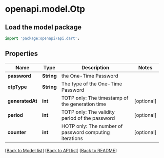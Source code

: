 # openapi.model.Otp

## Load the model package
```dart
import 'package:openapi/api.dart';
```

## Properties
Name | Type | Description | Notes
------------ | ------------- | ------------- | -------------
**password** | **String** | the One-Time Password | 
**otpType** | **String** | The type of the One-Time Password | 
**generatedAt** | **int** | TOTP only: The timestamp of the generation time | [optional] 
**period** | **int** | TOTP only: The validity period of the password | [optional] 
**counter** | **int** | HOTP only: The number of password computing iterations | [optional] 

[[Back to Model list]](../README.md#documentation-for-models) [[Back to API list]](../README.md#documentation-for-api-endpoints) [[Back to README]](../README.md)


